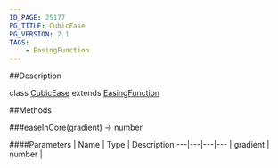```yaml
---
ID_PAGE: 25177
PG_TITLE: CubicEase
PG_VERSION: 2.1
TAGS:
    - EasingFunction
---
```

##Description

class [CubicEase](/classes/2.2/CubicEase) extends [EasingFunction](/classes/2.2/EasingFunction)



##Methods

###easeInCore(gradient) &rarr; number



####Parameters
 | Name | Type | Description
---|---|---|---
 | gradient | number |  

